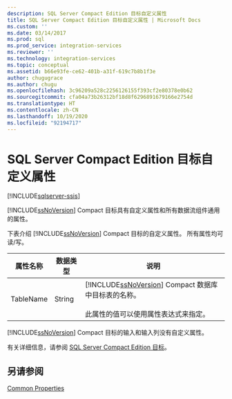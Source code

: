 ```yaml
---
description: SQL Server Compact Edition 目标自定义属性
title: SQL Server Compact Edition 目标自定义属性 | Microsoft Docs
ms.custom: ''
ms.date: 03/14/2017
ms.prod: sql
ms.prod_service: integration-services
ms.reviewer: ''
ms.technology: integration-services
ms.topic: conceptual
ms.assetid: b66e93fe-ce62-401b-a31f-619c7b8b1f3e
author: chugugrace
ms.author: chugu
ms.openlocfilehash: 3c96209a528c2256126155f393cf2e80378e0b62
ms.sourcegitcommit: cfa04a73b26312bf18d8f6296891679166e2754d
ms.translationtype: HT
ms.contentlocale: zh-CN
ms.lasthandoff: 10/19/2020
ms.locfileid: "92194717"
---
```

# <a name="sql-server-compact-edition-destination-custom-properties"></a>SQL Server Compact Edition 目标自定义属性

[!INCLUDE[sqlserver-ssis](../../includes/applies-to-version/sqlserver-ssis.md)]


  [!INCLUDE[ssNoVersion](../../includes/ssnoversion-md.md)] Compact 目标具有自定义属性和所有数据流组件通用的属性。  
  
 下表介绍 [!INCLUDE[ssNoVersion](../../includes/ssnoversion-md.md)] Compact 目标的自定义属性。 所有属性均可读/写。  
  
|属性名称|数据类型|说明|  
|-------------------|---------------|-----------------|  
|TableName|String|[!INCLUDE[ssNoVersion](../../includes/ssnoversion-md.md)] Compact 数据库中目标表的名称。<br /><br /> 此属性的值可以使用属性表达式来指定。|  
  
 [!INCLUDE[ssNoVersion](../../includes/ssnoversion-md.md)] Compact 目标的输入和输入列没有自定义属性。  
  
 有关详细信息，请参阅 [SQL Server Compact Edition 目标](../../integration-services/data-flow/sql-server-compact-edition-destination.md)。  
  
## <a name="see-also"></a>另请参阅  
 [Common Properties](./set-the-properties-of-a-data-flow-component.md)  
  
